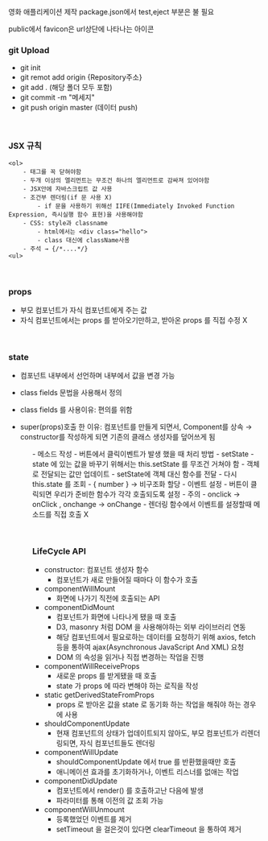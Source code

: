 영화 애플리케이션 제작
package.json에서 test,eject 부분은 불 필요

public에서 favicon은 url상단에 나타나는 아이콘

### git Upload
- git init
- git remot add origin {Repository주소}
- git add . (해당 폴더 모두 포함)
- git commit -m "메세지"
- git push origin master (데이터 push)

<br>

### JSX 규칙
    <ol>
        - 태그를 꼭 닫혀야함
        - 두개 이상의 엘리먼트는 무조건 하나의 엘리먼트로 감싸져 있어야함
        - JSX안에 자바스크립트 값 사용
        - 조건부 렌더링(if 문 사용 X)
            - if 문을 사용하기 위해선 IIFE(Immediately Invoked Function Expression, 즉시실행 함수 표현)을 사용해야함
        - CSS: style과 classname
            - html에서는 <div class="hello">
            - class 대신에 className사용
        - 주석 → {/*....*/}
    <ul>

<br>
    
### props
- 부모 컴포넌트가 자식 컴포넌트에게 주는 값
- 자식 컴포넌트에서는 props 를 받아오기만하고, 받아온 props 를 직접 수정 X

<br>

### state
- 컴포넌트 내부에서 선언하며 내부에서 값을 변경 가능
- class fields 문법을 사용해서 정의
- class fields 를 사용이유: 편의를 위함
- super(props)호출 한 이유: 컴포넌트를 만들게 되면서, Component를 상속 → constructor를 작성하게 되면 기존의 클래스 생성자를 덮어쓰게 됨
    
    <ol>
        - 메소드 작성
            - 버튼에서 클릭이벤트가 발생 했을 때 처리 방법
        - setState
            - state 에 있는 값을 바꾸기 위해서는 this.setState 를 무조건 거쳐야 함
            - 객체로 전달되는 값만 업데이트
        - setState에 객체 대신 함수를 전달
            - 다시 this.state 를 조회
            - { number } → 비구조화 할당
        - 이벤트 설정
            - 버튼이 클릭되면 우리가 준비한 함수가 각각 호출되도록 설정
            - 주의
                - onclick → onClick , onchange → onChange
                - 렌더링 함수에서 이벤트를 설정할때 메소드를 직접 호출 X
    <ul>
        <br>
        
### LifeCycle API

- constructor: 컴포넌트 생성자 함수
    - 컴포넌트가 새로 만들어질 때마다 이 함수가 호출
- componentWillMount
    - 화면에 나가기 직전에 호출되는 API
- componentDidMount
    - 컴포넌트가 화면에 나타나게 됐을 때 호출
    - D3, masonry 처럼 DOM 을 사용해야하는 외부 라이브러리 연동
    - 해당 컴포넌트에서 필요로하는 데이터를 요청하기 위해 axios, fetch 등을 통하여 ajax(Asynchronous JavaScript And XML) 요청
    - DOM 의 속성을 읽거나 직접 변경하는 작업을 진행
- componentWillReceiveProps
    - 새로운 props 를 받게됐을 때 호출
    - state 가 props 에 따라 변해야 하는 로직을 작성
- static getDerivedStateFromProps
    - props 로 받아온 값을 state 로 동기화 하는 작업을 해줘야 하는 경우에 사용
- shouldComponentUpdate
    - 현재 컴포넌트의 상태가 업데이트되지 않아도, 부모 컴포넌트가 리렌더링되면, 자식 컴포넌트들도 렌더링
- componentWillUpdate
    - shouldComponentUpdate 에서 true 를 반환했을때만 호출
    - 애니메이션 효과를 초기화하거나, 이벤트 리스너를 없애는 작업
- componentDidUpdate
    - 컴포넌트에서 render() 를 호출하고난 다음에 발생
    - 파라미터를 통해 이전의 값 조회 가능
- componentWillUnmount
    - 등록했었던 이벤트를 제거
    - setTimeout 을 걸은것이 있다면 clearTimeout 을 통하여 제거
